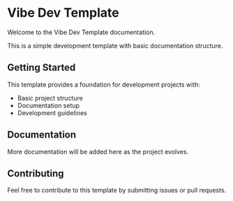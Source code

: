 # Vibe Dev Template

Welcome to the Vibe Dev Template documentation.

This is a simple development template with basic documentation structure.

## Getting Started

This template provides a foundation for development projects with:

- Basic project structure
- Documentation setup
- Development guidelines

## Documentation

More documentation will be added here as the project evolves.

## Contributing

Feel free to contribute to this template by submitting issues or pull requests.
